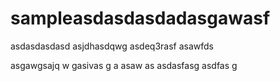 # sampleasdasdasdadasgawasf
asdasdasdasd
asjdhasdqwg
asdeq3rasf 
asawfds

asgawgsajq w gasivas g
a
asaw as 
asdasfasg
asdfas g